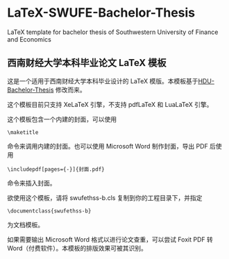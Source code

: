 # LaTeX-SWUFE-Bachelor-Thesis
LaTeX template for bachelor thesis of Southwestern University of Finance and Economics

西南财经大学本科毕业论文 LaTeX 模板
 ---

这是一个适用于西南财经大学本科毕业设计的 LaTeX 模版。本模板基于[HDU-Bachelor-Thesis](https://github.com/m13253/LaTeX-HDU-Bachelor-Thesis) 修改而来。

这个模板目前只支持 XeLaTeX 引擎，不支持 pdfLaTeX 和 LuaLaTeX 引擎。

这个模板包含一个内建的封面，可以使用
```
\maketitle
```
命令来调用内建的封面。也可以使用 Microsoft Word 制作封面，导出 PDF 后使用
```
\includepdf[pages={-}]{封面.pdf}
```
命令来插入封面。

欲使用这个模板，请将 swufethss-b.cls 复制到你的工程目录下，并指定

```
\documentclass{swufethss-b}
```
为文档模板。

如果需要输出 Microsoft Word 格式以进行论文查重，可以尝试 Foxit PDF 转 Word（付费软件）。本模板的排版效果可被其识别。